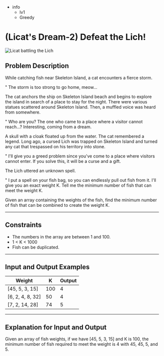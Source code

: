 - info
    - lv1
    - Greedy

# (Licat's Dream-2) Defeat the Lich!
![Licat battling the Lich](./19_1.webp)

## Problem Description
While catching fish near Skeleton Island, a cat encounters a fierce storm.

" The storm is too strong to go home, meow...

The cat anchors the ship on Skeleton Island beach and begins to explore the island in search of a place to stay for the night. There were various statues scattered around Skeleton Island. Then, a muffled voice was heard from somewhere.

" Who are you? The one who came to a place where a visitor cannot reach...? Interesting, coming from a dream.

A skull with a cloak floated up from the water. The cat remembered a legend. Long ago, a cursed Lich was trapped on Skeleton Island and turned any cat that trespassed on his territory into stone. 

" I'll give you a greed problem since you've come to a place where visitors cannot enter. If you solve this, it will be a curse and a gift.
 
The Lich uttered an unknown spell.

" I put a spell on your fish bag, so you can endlessly pull out fish from it. I'll give you an exact weight K. Tell me the minimum number of fish that can meet the weight K.

Given an array containing the weights of the fish, find the minimum number of fish that can be combined to create the weight K.

---

## Constraints

- The numbers in the array are between 1 and 100. 
- 1 < K < 1000 
- Fish can be duplicated.

---

## Input and Output Examples

| Weight                                  | K | Output  |
| ---------------------------------------- | ------- | ------- |
| [45, 5, 3, 15] | 100 | 4 |
| [6, 2, 4, 8, 32] | 50 | 4 |
| [7, 2, 14, 28] | 74 | 5 |

---

## Explanation for Input and Output

Given an array of fish weights, if we have [45, 5, 3, 15] and K is 100, the minimum number of fish required to meet the weight is 4 with 45, 45, 5, and 5.
